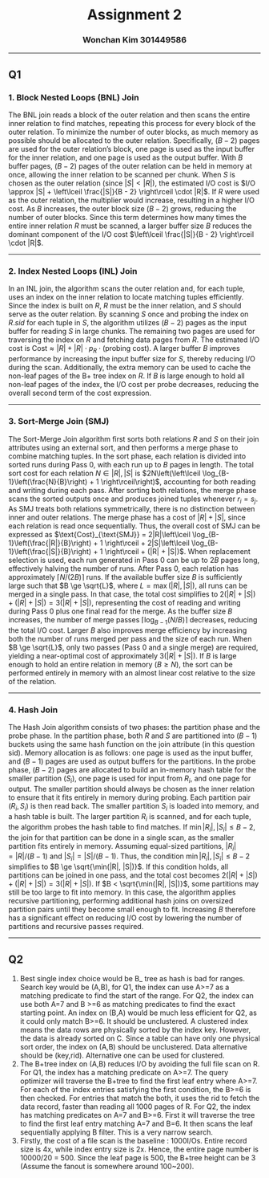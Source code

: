 <div><center><h1>Assignment 2</h1></center></div> <div><center><h3>Wonchan Kim 301449586</h3></center></div>

---

## Q1

### 1. Block Nested Loops (BNL) Join

The BNL join reads a block of the outer relation and then scans the entire inner relation to find matches, repeating this process for every block of the outer relation. To minimize the number of outer blocks, as much memory as possible should be allocated to the outer relation. Specifically, $(B - 2)$ pages are used for the outer relation’s block, one page is used as the input buffer for the inner relation, and one page is used as the output buffer. With $B$ buffer pages, $(B - 2)$ pages of the outer relation can be held in memory at once, allowing the inner relation to be scanned per chunk. When $S$ is chosen as the outer relation (since $|S| < |R|$), the estimated I/O cost is $I/O \approx |S| + \left\lceil \frac{|S|}{B - 2} \right\rceil \cdot |R|$. If $R$ were used as the outer relation, the multiplier would increase, resulting in a higher I/O cost. As $B$ increases, the outer block size $(B - 2)$ grows, reducing the number of outer blocks. Since this term determines how many times the entire inner relation $R$ must be scanned, a larger buffer size $B$ reduces the dominant component of the I/O cost $\left\lceil \frac{|S|}{B - 2} \right\rceil \cdot |R|$.

---

### 2. Index Nested Loops (INL) Join

In an INL join, the algorithm scans the outer relation and, for each tuple, uses an index on the inner relation to locate matching tuples efficiently. Since the index is built on $R$, $R$ must be the inner relation, and $S$ should serve as the outer relation. By scanning $S$ once and probing the index on $R.sid$ for each tuple in $S$, the algorithm utilizes $(B - 2)$ pages as the input buffer for reading $S$ in large chunks. The remaining two pages are used for traversing the index on $R$ and fetching data pages from $R$. The estimated I/O cost is $\text{Cost} \approx |R| + |R| \cdot p_R \cdot (\text{probing cost})$. A larger buffer $B$ improves performance by increasing the input buffer size for $S$, thereby reducing I/O during the scan. Additionally, the extra memory can be used to cache the non-leaf pages of the B+ tree index on $R$. If $B$ is large enough to hold all non-leaf pages of the index, the I/O cost per probe decreases, reducing the overall second term of the cost expression.

---

### 3. Sort-Merge Join (SMJ)

The Sort-Merge Join algorithm first sorts both relations $R$ and $S$ on their join attributes using an external sort, and then performs a merge phase to combine matching tuples. In the sort phase, each relation is divided into sorted runs during Pass 0, with each run up to $B$ pages in length. The total sort cost for each relation $N \in {|R|, |S|}$ is $2N\left(\left\lceil \log_{B-1}\left(\frac{N}{B}\right) + 1 \right\rceil\right)$, accounting for both reading and writing during each pass. After sorting both relations, the merge phase scans the sorted outputs once and produces joined tuples whenever $r_i = s_j$. As SMJ treats both relations symmetrically, there is no distinction between inner and outer relations. The merge phase has a cost of $|R| + |S|$, since each relation is read once sequentially. Thus, the overall cost of SMJ can be expressed as $\text{Cost}_{\text{SMJ}} = 2|R|\left\lceil \log_{B-1}\left(\frac{|R|}{B}\right) + 1 \right\rceil + 2|S|\left\lceil \log_{B-1}\left(\frac{|S|}{B}\right) + 1 \right\rceil + (|R| + |S|)$. When replacement selection is used, each run generated in Pass 0 can be up to $2B$ pages long, effectively halving the number of runs. After Pass 0, each relation has approximately $\lceil N / (2B) \rceil$ runs. If the available buffer size $B$ is sufficiently large such that $B \ge \sqrt{L}$, where $L = \max(|R|, |S|)$, all runs can be merged in a single pass. In that case, the total cost simplifies to $2(|R| + |S|) + (|R| + |S|) = 3(|R| + |S|)$, representing the cost of reading and writing during Pass 0 plus one final read for the merge. As the buffer size $B$ increases, the number of merge passes $\lceil \log_{B-1}(N/B) \rceil$ decreases, reducing the total I/O cost. Larger $B$ also improves merge efficiency by increasing both the number of runs merged per pass and the size of each run. When $B \ge \sqrt{L}$, only two passes (Pass 0 and a single merge) are required, yielding a near-optimal cost of approximately $3(|R| + |S|)$. If $B$ is large enough to hold an entire relation in memory ($B \ge N$), the sort can be performed entirely in memory with an almost linear cost relative to the size of the relation.

---

### 4. Hash Join

The Hash Join algorithm consists of two phases: the partition phase and the probe phase. In the partition phase, both $R$ and $S$ are partitioned into $(B - 1)$ buckets using the same hash function on the join attribute (in this question sid). Memory allocation is as follows: one page is used as the input buffer, and $(B - 1)$ pages are used as output buffers for the partitions. In the probe phase, $(B - 2)$ pages are allocated to build an in-memory hash table for the smaller partition ($S_i$), one page is used for input from $R_i$, and one page for output. The smaller partition should always be chosen as the inner relation to ensure that it fits entirely in memory during probing. Each partition pair $(R_i, S_i)$ is then read back. The smaller partition $S_i$ is loaded into memory, and a hash table is built. The larger partition $R_i$ is scanned, and for each tuple, the algorithm probes the hash table to find matches. If $\min{|R_i|, |S_i|} \le B - 2$, the join for that partition can be done in a single scan, as the smaller partition fits entirely in memory. Assuming equal-sized partitions, $|R_i| = |R| / (B - 1)$ and $|S_i| = |S| / (B - 1)$. Thus, the condition $\min{|R_i|, |S_i|} \le B - 2$ simplifies to $B \ge \sqrt{\min(|R|, |S|)}$. If this condition holds, all partitions can be joined in one pass, and the total cost becomes $2(|R| + |S|) + (|R| + |S|) = 3(|R| + |S|)$. If $B < \sqrt{\min(|R|, |S|)}$, some partitions may still be too large to fit into memory. In this case, the algorithm applies recursive partitioning, performing additional hash joins on oversized partition pairs until they become small enough to fit. Increasing $B$ therefore has a significant effect on reducing I/O cost by lowering the number of partitions and recursive passes required.

---
## Q2

1. Best single index choice would be B_ tree as hash is bad for ranges. Search key would be (A,B), for Q1, the index can use A>=7 as a matching predicate to find the start of the range. For Q2, the index can use both A=7 and B >=6 as matching predicates to find the exact starting point. An index on (B,A) would be much less efficient for Q2, as it could only match B>=6. 
   It should be unclustered. A clustered index means the data rows are physically sorted by the index key. However, the data is already sorted on C. Since a table can have only one physical sort order, the index on (A,B) should be unclustered.
   Data alternative should be (key,rid). Alternative one can be used for clustered. 
2. The B+tree index on (A,B) reduces I/O by avoiding the full file scan on R. 
   For Q1, the index has a matching predicate on A>=7. The query optimizer will traverse the B+tree to find the first leaf entry where A>=7. For each of the index entries satisfying the first condition, the B>=6 is then checked. For entries that match the both, it uses the rid to fetch the data record, faster than reading all 1000 pages of R. 
   For Q2, the index has matching predicates on A=7 and B>=6. First it will traverse the tree to find the first leaf entry matching A=7 and B=6. It then scans the leaf sequentially applying B filter. This is a very narrow search. 
3. Firstly, the cost of a file scan is the baseline : 1000I/Os.
   Entire record size is 4x, while index entry size is 2x. 
   Hence, the entire page number is 10000/20 = 500.
   Since the leaf page is 500, the B+tree height can be 3 (Assume the fanout is somewhere around 100~200).
   
   